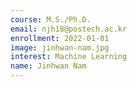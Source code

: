 ```yaml
---
course: M.S./Ph.D.
email: njh18@postech.ac.kr
enrollment: 2022-01-01
image: jinhwan-nam.jpg
interest: Machine Learning
name: Jinhwan Nam
---
```

